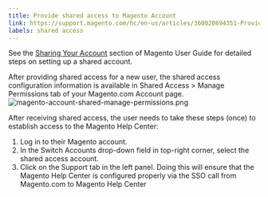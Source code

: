 ```yaml
---
title: Provide shared access to Magento Account
link: https://support.magento.com/hc/en-us/articles/360020694351-Provide-shared-access-to-Magento-Account
labels: shared access
---
```


<p>See the <a href="http://docs.magento.com/m2/ee/user_guide/magento/magento-account-share.html">Sharing Your Account</a> section of Magento User Guide for detailed steps on setting up a shared account.</p>
<p>After providing shared access for a new user, the shared access configuration information is available in Shared Access &gt; Manage Permissions tab of your Magento.com Account page.<br/> <img alt="magento-account-shared-manage-permissions.png" src="https://support.magento.com/hc/article_attachments/360016696931/magento-account-shared-manage-permissions.png"/></p>
<p>After receiving shared access, the user needs to take these steps (once) to establish access to the Magento Help Center:</p>
<ol>
<li>Log in to their Magento account.</li>
<li>In the Switch Accounts drop-down field in top-right corner, select the shared access account.</li>
<li>Click on the Support tab in the left panel. Doing this will ensure that the Magento Help Center is configured properly via the SSO call from Magento.com to Magento Help Center</li>
</ol>
